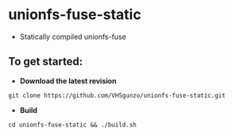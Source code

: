 # unionfs-fuse-static
* Statically compiled unionfs-fuse
## To get started:
* **Download the latest revision**
```
git clone https://github.com/VHSgunzo/unionfs-fuse-static.git
```
* **Build**
```
cd unionfs-fuse-static && ./build.sh
